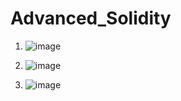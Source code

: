 # Advanced_Solidity


1. ![image](https://user-images.githubusercontent.com/84012921/136536642-4d6d04fe-8720-4c18-b4d8-5767fae10176.png)

2. ![image](https://user-images.githubusercontent.com/84012921/136536677-61dc9525-77af-42be-9df1-274a09951eb7.png)

3. ![image](https://user-images.githubusercontent.com/84012921/136536714-94dfec6e-78c9-41a3-96ed-937f036d9d20.png)
